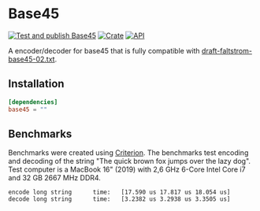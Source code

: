 # Base45

[![Test and publish Base45](https://github.com/opendevtools/base45/workflows/Release/badge.svg?branch=main)](https://github.com/opendevtools/base45/actions?query=workflow%3A%22Release%22)
[![Crate](https://img.shields.io/crates/v/base45.svg)](https://crates.io/crates/base45)
[![API](https://docs.rs/base45/badge.svg)](https://docs.rs/base45)

A encoder/decoder for base45 that is fully compatible with
[draft-faltstrom-base45-02.txt](https://www.ietf.org/id/draft-faltstrom-base45-02.txt).

## Installation

```toml
[dependencies]
base45 = ""
```

## Benchmarks

Benchmarks were created using [Criterion](https://github.com/bheisler/criterion.rs). The benchmarks test encoding and decoding of the string "The quick brown fox jumps over the lazy dog". Test computer is a MacBook 16" (2019) with 2,6 GHz 6-Core Intel Core i7 and 32 GB 2667 MHz DDR4.

```
encode long string      time:   [17.590 us 17.817 us 18.054 us]
decode long string      time:   [3.2382 us 3.2938 us 3.3505 us]
```
